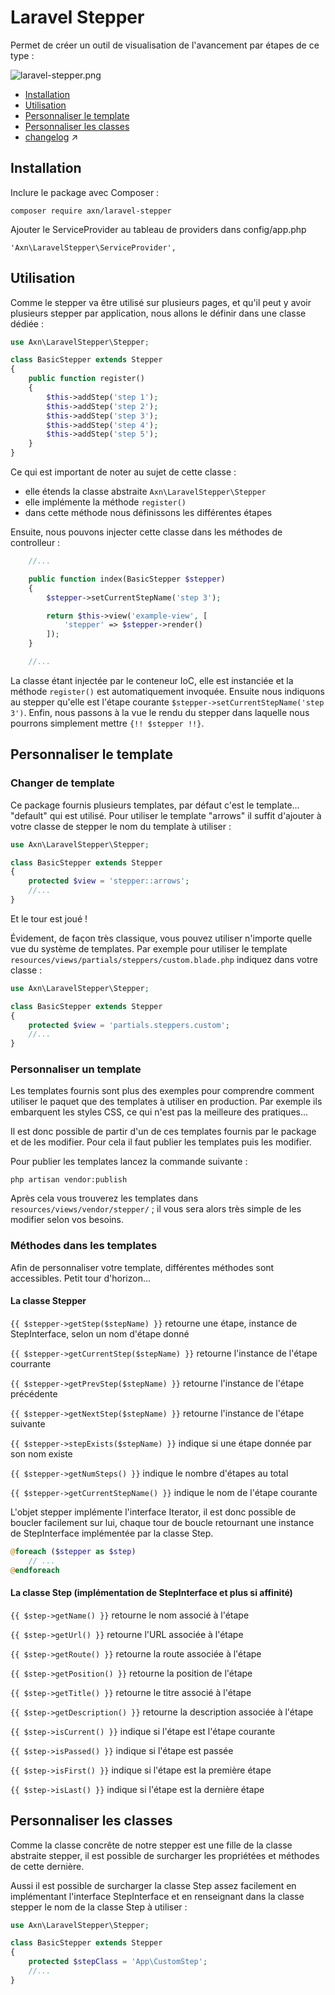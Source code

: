# Laravel Stepper

Permet de créer un outil de visualisation de l'avancement par étapes de ce type :

![laravel-stepper.png](https://bitbucket.org/repo/bd8dx5/images/2350313328-laravel-stepper.png)

* [Installation](#markdown-header-installation)
* [Utilisation](#markdown-header-utilisation)
* [Personnaliser le template](#markdown-header-personnaliser-le-template)
* [Personnaliser les classes](#markdown-header-personnaliser-les-classes)
* [changelog](changelog.md) :arrow_upper_right:


## Installation

Inclure le package avec Composer :

```
composer require axn/laravel-stepper
```

Ajouter le ServiceProvider au tableau de providers dans config/app.php

```
'Axn\LaravelStepper\ServiceProvider',
```

## Utilisation

Comme le stepper va être utilisé sur plusieurs pages, et qu'il peut y avoir plusieurs stepper par application, nous allons le définir dans une classe dédiée :

```php
use Axn\LaravelStepper\Stepper;

class BasicStepper extends Stepper
{
    public function register()
    {
        $this->addStep('step 1');
        $this->addStep('step 2');
        $this->addStep('step 3');
        $this->addStep('step 4');
        $this->addStep('step 5');
    }
}
```

Ce qui est important de noter au sujet de cette classe :
  - elle étends la classe abstraite ``Axn\LaravelStepper\Stepper``
  - elle implémente la méthode ``register()``
  - dans cette méthode nous définissons les différentes étapes

Ensuite, nous pouvons injecter cette classe dans les méthodes de controlleur :

```php
    //...

    public function index(BasicStepper $stepper)
    {
        $stepper->setCurrentStepName('step 3');

        return $this->view('example-view', [
            'stepper' => $stepper->render()
        ]);
    }

    //...
```

La classe étant injectée par le conteneur IoC, elle est instanciée et la méthode ``register()`` est automatiquement invoquée. Ensuite nous indiquons au stepper qu'elle est l'étape courante ``$stepper->setCurrentStepName('step 3')``. Enfin, nous passons à la vue le rendu du stepper dans laquelle nous pourrons simplement mettre ``{!! $stepper !!}``.


## Personnaliser le template

### Changer de template

Ce package fournis plusieurs templates, par défaut c'est le template... "default" qui est utilisé. Pour utiliser le template "arrows" il suffit d'ajouter à votre classe de stepper le nom du template à utiliser :


```php
use Axn\LaravelStepper\Stepper;

class BasicStepper extends Stepper
{
    protected $view = 'stepper::arrows';
    //...
}
```

Et le tour est joué !

Évidement, de façon très classique, vous pouvez utiliser n'importe quelle vue du système de templates. Par exemple pour utiliser le template ``resources/views/partials/steppers/custom.blade.php`` indiquez dans votre classe :

```php
use Axn\LaravelStepper\Stepper;

class BasicStepper extends Stepper
{
    protected $view = 'partials.steppers.custom';
    //...
}
```

### Personnaliser un template

Les templates fournis sont plus des exemples pour comprendre comment utiliser le paquet que des templates à utiliser en production. Par exemple ils embarquent les styles CSS, ce qui n'est pas la meilleure des pratiques...

Il est donc possible de partir d'un de ces templates fournis par le package et de les modifier. Pour cela il faut publier les templates puis les modifier.

Pour publier les templates lancez la commande suivante :

```
php artisan vendor:publish
```

Après cela vous trouverez les templates dans ``resources/views/vendor/stepper/`` ; il vous sera alors très simple de les modifier selon vos besoins.

### Méthodes dans les templates

Afin de personnaliser votre template, différentes méthodes sont accessibles. Petit tour d'horizon...

#### La classe Stepper

``{{ $stepper->getStep($stepName) }}`` retourne une étape, instance de StepInterface, selon un nom d'étape donné

``{{ $stepper->getCurrentStep($stepName) }}`` retourne l'instance de l'étape courrante

``{{ $stepper->getPrevStep($stepName) }}`` retourne l'instance de l'étape précédente

``{{ $stepper->getNextStep($stepName) }}`` retourne l'instance de l'étape suivante

``{{ $stepper->stepExists($stepName) }}`` indique si une étape donnée par son nom existe

``{{ $stepper->getNumSteps() }}`` indique le nombre d'étapes au total

``{{ $stepper->getCurrentStepName() }}`` indique le nom de l'étape courante

L'objet stepper implémente l'interface Iterator, il est donc possible de boucler facilement sur lui, chaque tour de boucle retournant une instance de StepInterface implémentée par la classe Step.

```php
@foreach ($stepper as $step)
    // ...
@endforeach
```

#### La classe Step (implémentation de StepInterface et plus si affinité)

``{{ $step->getName() }}`` retourne le nom associé à l'étape

``{{ $step->getUrl() }}`` retourne l'URL associée à l'étape

``{{ $step->getRoute() }}`` retourne la route associée à l'étape

``{{ $step->getPosition() }}`` retourne la position de l'étape

``{{ $step->getTitle() }}`` retourne le titre associé à l'étape

``{{ $step->getDescription() }}`` retourne la description associée à l'étape

``{{ $step->isCurrent() }}`` indique si l'étape est l'étape courante

``{{ $step->isPassed() }}`` indique si l'étape est passée

``{{ $step->isFirst() }}`` indique si l'étape est la première étape

``{{ $step->isLast() }}`` indique si l'étape est la dernière étape


## Personnaliser les classes

Comme la classe concrête de notre stepper est une fille de la classe abstraite stepper, il est possible de surcharger les propriétées et méthodes de cette dernière.

Aussi il est possible de surcharger la classe Step assez facilement en implémentant l'interface StepInterface et en renseignant dans la classe stepper le nom de la classe Step à utiliser :

```php
use Axn\LaravelStepper\Stepper;

class BasicStepper extends Stepper
{
    protected $stepClass = 'App\CustomStep';
    //...
}
```
